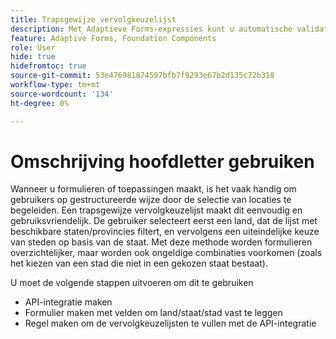 ```yaml
---
title: Trapsgewijze vervolgkeuzelijst
description: Met Adaptieve Forms-expressies kunt u automatische validatie, berekening en de zichtbaarheid van een sectie in- of uitschakelen.
feature: Adaptive Forms, Foundation Components
role: User
hide: true
hidefromtoc: true
source-git-commit: 53e476981874597bfb7f9293e67b2d135c72b318
workflow-type: tm+mt
source-wordcount: '134'
ht-degree: 0%

---
```


# Omschrijving hoofdletter gebruiken

Wanneer u formulieren of toepassingen maakt, is het vaak handig om gebruikers op gestructureerde wijze door de selectie van locaties te begeleiden. Een trapsgewijze vervolgkeuzelijst maakt dit eenvoudig en gebruiksvriendelijk. De gebruiker selecteert eerst een land, dat de lijst met beschikbare staten/provincies filtert, en vervolgens een uiteindelijke keuze van steden op basis van de staat. Met deze methode worden formulieren overzichtelijker, maar worden ook ongeldige combinaties voorkomen (zoals het kiezen van een stad die niet in een gekozen staat bestaat).

U moet de volgende stappen uitvoeren om dit te gebruiken

- API-integratie maken
- Formulier maken met velden om land/staat/stad vast te leggen
- Regel maken om de vervolgkeuzelijsten te vullen met de API-integratie
